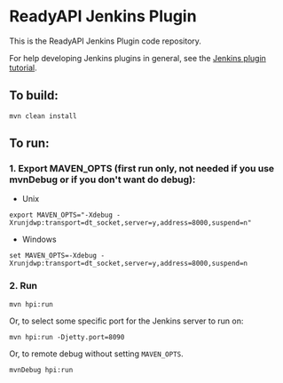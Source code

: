 # ReadyAPI Jenkins Plugin

This is the ReadyAPI Jenkins Plugin code repository.

For help developing Jenkins plugins in general, see the [Jenkins plugin tutorial](https://wiki.jenkins-ci.org/display/JENKINS/Plugin+tutorial).

## To build:

```
mvn clean install
```

## To run:

### 1. Export MAVEN_OPTS (first run only, not needed if you use mvnDebug or if you don't want do debug):

* Unix

```
export MAVEN_OPTS="-Xdebug -Xrunjdwp:transport=dt_socket,server=y,address=8000,suspend=n"
```

* Windows

```
set MAVEN_OPTS=-Xdebug -Xrunjdwp:transport=dt_socket,server=y,address=8000,suspend=n
```


### 2. Run

```
mvn hpi:run
```

Or, to select some specific port for the Jenkins server to run on:

```
mvn hpi:run -Djetty.port=8090
```

Or, to remote debug without setting `MAVEN_OPTS`.

```
mvnDebug hpi:run
```